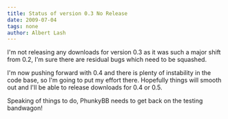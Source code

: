```yaml
---
title: Status of version 0.3 No Release
date: 2009-07-04
tags: none
author: Albert Lash
---
```

I'm not releasing any downloads for version 0.3 as it was such a major shift from 0.2, I'm sure there are residual bugs which need to be squashed.

I'm now pushing forward with 0.4 and there is plenty of instability in the code base, so I'm going to put my effort there. Hopefully things will smooth out and I'll be able to release downloads for 0.4 or 0.5.

Speaking of things to do, PhunkyBB needs to get back on the testing bandwagon!

